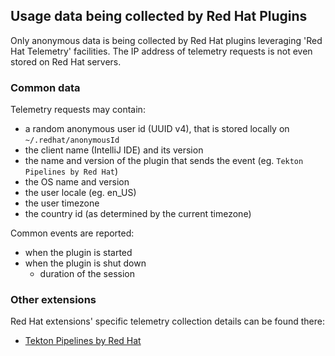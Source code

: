 ## Usage data being collected by Red Hat Plugins
Only anonymous data is being collected by Red Hat plugins leveraging 'Red Hat Telemetry' facilities. The IP address of telemetry requests is not even stored on Red Hat servers.

### Common data
Telemetry requests may contain:

* a random anonymous user id (UUID v4), that is stored locally on `~/.redhat/anonymousId`
* the client name (IntelliJ IDE) and its version
* the name and version of the plugin that sends the event (eg. `Tekton Pipelines by Red Hat`)
* the OS name and version
* the user locale (eg. en_US)
* the user timezone
* the country id (as determined by the current timezone)

Common events are reported:

* when the plugin is started
* when the plugin is shut down
    - duration of the session

### Other extensions
Red Hat extensions' specific telemetry collection details can be found there:

* [Tekton Pipelines by Red Hat](https://github.com/redhat-developer/intellij-tekton/blob/master/USAGE_DATA.md)